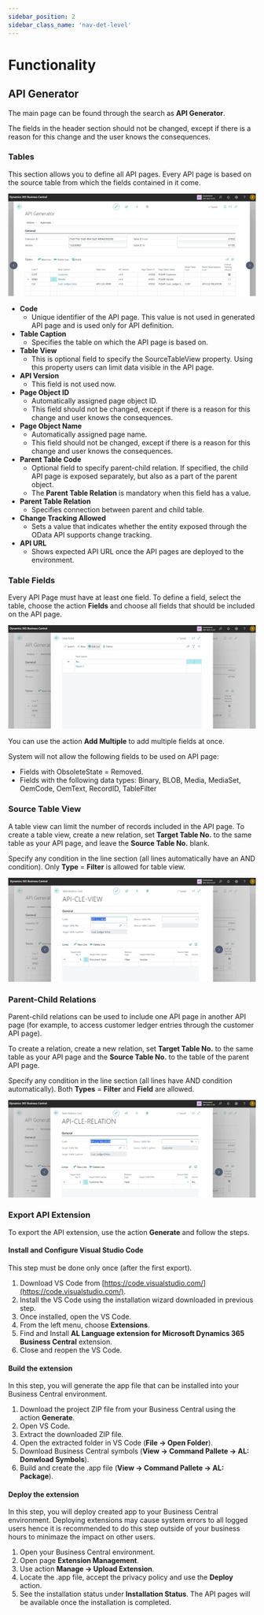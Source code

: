 ```yaml
---
sidebar_position: 2
sidebar_class_name: 'nav-det-level'
---
```


# Functionality

## API Generator

The main page can be found through the search as **API Generator**. 

The fields in the header section should not be changed, except if there is a reason for this change and the user knows the consequences.

### Tables

This section allows you to define all API pages. Every API page is based on the source table from which the fields contained in it come. 

![image.png](./img/API-Generator.png)

- **Code**
  - Unique identifier of the API page. This value is not used in generated API page and is used only for API definition.
- **Table Caption**
  - Specifies the table on which the API page is based on.
- **Table View**
  - This is optional field to specify the SourceTableView property. Using this property users can limit data visible in the API page.
- **API Version**
  - This field is not used now.
- **Page Object ID**
  - Automatically assigned page object ID.
  - This field should not be changed, except if there is a reason for this change and user knows the consequences.
- **Page Object Name**
  - Automatically assigned page name.
  - This field should not be changed, except if there is a reason for this change and user knows the consequences.
- **Parent Table Code**
  - Optional field to specify parent-child relation. If specified, the child API page is exposed separately, but also as a part of the parent object.
  - The **Parent Table Relation** is mandatory when this field has a value.
- **Parent Table Relation**
  - Specifies connection between parent and child table.
- **Change Tracking Allowed**
  - Sets a value that indicates whether the entity exposed through the OData API supports change tracking.
- **API URL**
  - Shows expected API URL once the API pages are deployed to the environment.

### Table Fields

Every API Page must have at least one field. To define a field, select the table, choose the action **Fields** and choose all fields that should be included on the API page.

![image.png](./img/Table-Fields.png)

You can use the action **Add Multiple** to add multiple fields at once.

System will not allow the following fields to be used on API page:
- Fields with ObsoleteState = Removed.
- Fields with the following data types: Binary, BLOB, Media, MediaSet, OemCode, OemText, RecordID, TableFilter

### Source Table View

A table view can limit the number of records included in the API page. To create a table view, create a new relation, set **Target Table No.** to the same table as your API page, and leave the **Source Table No.** blank.

Specify any condition in the line section (all lines automatically have an AND condition). Only **Type** = **Filter** is allowed for table view.

![image.png](./img/Table-View.png)

### Parent-Child Relations

Parent-child relations can be used to include one API page in another API page (for example, to access customer ledger entries through the customer API page). 

To create a relation, create a new relation, set **Target Table No.** to the same table as your API page and the **Source Table No.** to the table of the parent API page.

Specify any condition in the line section (all lines have AND condition automatically). Both **Types** = **Filter** and **Field** are allowed.

![image.png](./img/Table2Table-Relation.png)

### Export API Extension

To export the API extension, use the action **Generate** and follow the steps.

#### Install and Configure Visual Studio Code

This step must be done only once (after the first export).

1) Download VS Code from [https://code.visualstudio.com/](https://code.visualstudio.com/).
1) Install the VS Code using the installation wizard downloaded in previous step.
1) Once installed, open the VS Code.
1) From the left menu, choose **Extensions**.
1) Find and Install **AL Language extension for Microsoft Dynamics 365 Business Central** extension.
1) Close and reopen the VS Code.

#### Build the extension

In this step, you will generate the app file that can be installed into your Business Central environment.

1) Download the project ZIP file from your Business Central using the action **Generate**.
1) Open VS Code.
1) Extract the downloaded ZIP file.
1) Open the extracted folder in VS Code (**File -> Open Folder**).
1) Download Business Central symbols (**View -> Command Pallete -> AL: Donwload Symbols**).
1) Build and create the .app file (**View -> Command Pallete -> AL: Package**).

#### Deploy the extension

In this step, you will deploy created app to your Business Central environment. Deploying extensions may cause system errors to all logged users hence it is recommended to do this step outside of your business hours to minimaze the impact on other users.

1) Open your Business Central environment.
1) Open page **Extension Management**.
1) Use action **Manage -> Upload Extension**.
1) Locate the .app file, accept the privacy policy and use the **Deploy** action.
1) See the installation status under **Installation Status**. The API pages will be available once the installation is completed.

